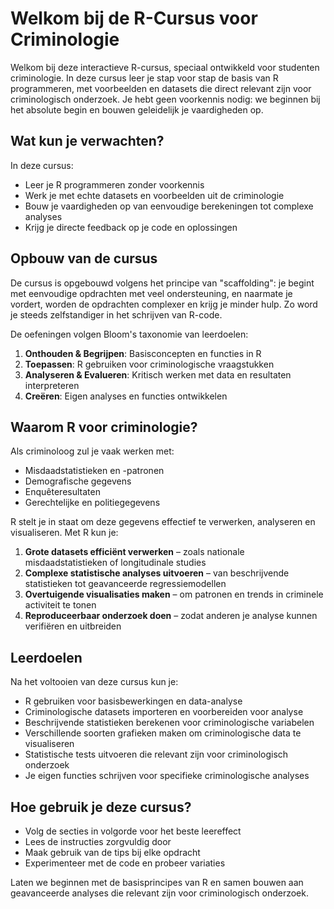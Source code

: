 # Welkom bij de R-Cursus voor Criminologie

Welkom bij deze interactieve R-cursus, speciaal ontwikkeld voor studenten criminologie. In deze cursus leer je stap voor stap de basis van R programmeren, met voorbeelden en datasets die direct relevant zijn voor criminologisch onderzoek. Je hebt geen voorkennis nodig: we beginnen bij het absolute begin en bouwen geleidelijk je vaardigheden op.

## Wat kun je verwachten?

In deze cursus:
- Leer je R programmeren zonder voorkennis
- Werk je met echte datasets en voorbeelden uit de criminologie
- Bouw je vaardigheden op van eenvoudige berekeningen tot complexe analyses
- Krijg je directe feedback op je code en oplossingen

## Opbouw van de cursus

De cursus is opgebouwd volgens het principe van "scaffolding": je begint met eenvoudige opdrachten met veel ondersteuning, en naarmate je vordert, worden de opdrachten complexer en krijg je minder hulp. Zo word je steeds zelfstandiger in het schrijven van R-code.

De oefeningen volgen Bloom's taxonomie van leerdoelen:
1. **Onthouden & Begrijpen**: Basisconcepten en functies in R
2. **Toepassen**: R gebruiken voor criminologische vraagstukken
3. **Analyseren & Evalueren**: Kritisch werken met data en resultaten interpreteren
4. **Creëren**: Eigen analyses en functies ontwikkelen

## Waarom R voor criminologie?

Als criminoloog zul je vaak werken met:
- Misdaadstatistieken en -patronen
- Demografische gegevens
- Enquêteresultaten
- Gerechtelijke en politiegegevens

R stelt je in staat om deze gegevens effectief te verwerken, analyseren en visualiseren. Met R kun je:
1. **Grote datasets efficiënt verwerken** – zoals nationale misdaadstatistieken of longitudinale studies
2. **Complexe statistische analyses uitvoeren** – van beschrijvende statistieken tot geavanceerde regressiemodellen
3. **Overtuigende visualisaties maken** – om patronen en trends in criminele activiteit te tonen
4. **Reproduceerbaar onderzoek doen** – zodat anderen je analyse kunnen verifiëren en uitbreiden

## Leerdoelen

Na het voltooien van deze cursus kun je:
- R gebruiken voor basisbewerkingen en data-analyse
- Criminologische datasets importeren en voorbereiden voor analyse
- Beschrijvende statistieken berekenen voor criminologische variabelen
- Verschillende soorten grafieken maken om criminologische data te visualiseren
- Statistische tests uitvoeren die relevant zijn voor criminologisch onderzoek
- Je eigen functies schrijven voor specifieke criminologische analyses

## Hoe gebruik je deze cursus?

- Volg de secties in volgorde voor het beste leereffect
- Lees de instructies zorgvuldig door
- Maak gebruik van de tips bij elke opdracht
- Experimenteer met de code en probeer variaties

Laten we beginnen met de basisprincipes van R en samen bouwen aan geavanceerde analyses die relevant zijn voor criminologisch onderzoek.